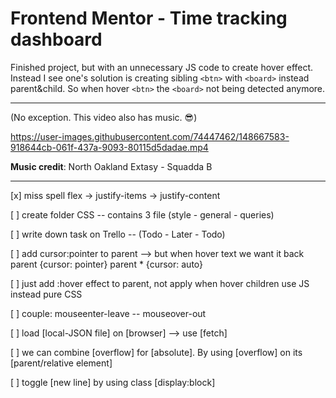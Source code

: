 # Frontend Mentor - Time tracking dashboard

Finished project, but with an unnecessary JS code to create hover effect. Instead I see one's solution is creating sibling `<btn>` with `<board>` instead parent&child. So when hover `<btn>` the `<board>` not being detected anymore.

---
(No exception. This video also has music. 😎)

https://user-images.githubusercontent.com/74447462/148667583-918644cb-061f-437a-9093-80115d5dadae.mp4

**Music credit**: North Oakland Extasy - Squadda B


---
[x] miss spell flex -> justify-items -> justify-content
	
[ ] create folder CSS -- contains 3 file (style - general - queries)
	
[ ] write down task on Trello -- (Todo - Later - Todo)
	
[ ] add cursor:pointer to parent --> but when hover text we want it back
	parent {cursor: pointer}
	parent * {cursor: auto}
	
[ ] just add :hover effect to parent, not apply when hover children
	use JS instead pure CSS
	
[ ] couple: mouseenter-leave  -- mouseover-out
	
[ ] load [local-JSON file] on [browser] --> use [fetch]
	
[ ] we can combine [overflow] for [absolute]. By using [overflow] on its [parent/relative element]
	
[ ] toggle [new line] by using class [display:block]
